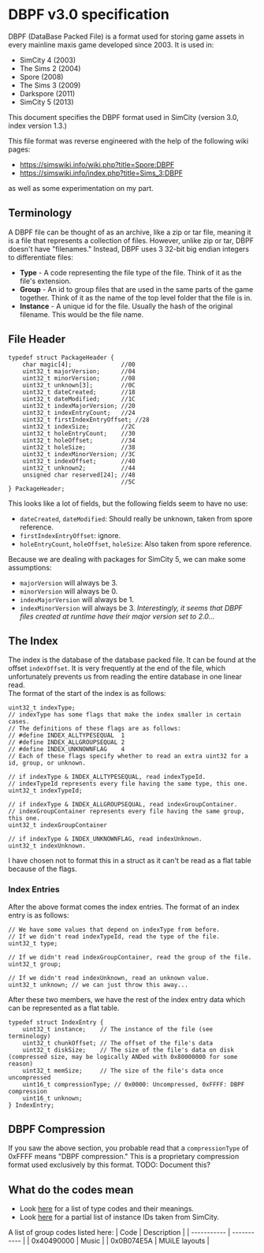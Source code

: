 
# DBPF v3.0 specification

DBPF (DataBase Packed File) is a format used for storing game assets in every mainline maxis game developed since 2003.
It is used in:
- SimCity 4  (2003)
- The Sims 2 (2004)
- Spore      (2008)
- The Sims 3 (2009)
- Darkspore  (2011)
- SimCity 5  (2013)

This document specifies the DBPF format used in SimCity (version 3.0, index version 1.3.)

This file format was reverse engineered with the help of the following wiki pages:
- https://simswiki.info/wiki.php?title=Spore:DBPF
- https://simswiki.info/index.php?title=Sims_3:DBPF

as well as some experimentation on my part.

## Terminology
A DBPF file can be thought of as an archive, like a zip or tar file, meaning it is a file that represents a collection of files. However, unlike zip or tar, DBPF doesn't have "filenames." Instead, DBPF uses 3 32-bit big endian integers to differentiate files:
- **Type** - A code representing the file type of the file. Think of it as the file's extension.
- **Group** - An id to group files that are used in the same parts of the game together. Think of it as the name of the top level folder that the file is in.
- **Instance** - A unique id for the file. Usually the hash of the original filename. This would be the file name.

## File Header
```
typedef struct PackageHeader {
    char magic[4];              //00
    uint32_t majorVersion;      //04
    uint32_t minorVersion;      //08
    uint32_t unknown[3];        //0C
    uint32_t dateCreated;       //18
    uint32_t dateModified;      //1C
    uint32_t indexMajorVersion; //20
    uint32_t indexEntryCount;   //24
    uint32_t firstIndexEntryOffset; //28
    uint32_t indexSize;         //2C
    uint32_t holeEntryCount;    //30
    uint32_t holeOffset;        //34
    uint32_t holeSize;          //38
    uint32_t indexMinorVersion; //3C
    uint32_t indexOffset;       //40
    uint32_t unknown2;          //44
    unsigned char reserved[24]; //48
                                //5C
} PackageHeader;
```
This looks like a lot of fields, but the following fields seem to have no use:
- `dateCreated`, `dateModified`: Should really be unknown, taken from spore reference.
- `firstIndexEntryOffset`: ignore.
- `holeEntryCount`, `holeOffset`, `holeSize`: Also taken from spore reference.

Because we are dealing with packages for SimCity 5, we can make some assumptions:
- `majorVersion` will always be 3.
- `minorVersion` will always be 0.
- `indexMajorVersion` will always be 1.
- `indexMinorVersion` will always be 3.
*Interestingly, it seems that DBPF files created at runtime have their major version set to 2.0...*

## The Index
The index is the database of the database packed file. It can be found at the offset `indexOffset`. It is very frequently at the end of the file, which unfortunately prevents us from reading the entire database in one linear read.<br>
The format of the start of the index is as follows:
```
uint32_t indexType;
// indexType has some flags that make the index smaller in certain cases.
// The definitions of these flags are as follows:
// #define INDEX_ALLTYPESEQUAL  1
// #define INDEX_ALLGROUPSEQUAL 2
// #define INDEX_UNKNOWNFLAG    4
// Each of these flags specify whether to read an extra uint32 for a id, group, or unknown.

// if indexType & INDEX_ALLTYPESEQUAL, read indexTypeId.
// indexTypeId represents every file having the same type, this one.
uint32_t indexTypeId;

// if indexType & INDEX_ALLGROUPSEQUAL, read indexGroupContainer.
// indexGroupContainer represents every file having the same group, this one.
uint32_t indexGroupContainer

// if indexType & INDEX_UNKNOWNFLAG, read indexUnknown.
uint32_t indexUnknown.
```
I have chosen not to format this in a struct as it can't be read as a flat table because of the flags.

### Index Entries
After the above format comes the index entries. The format of an index entry is as follows:
```
// We have some values that depend on indexType from before.
// If we didn't read indexTypeId, read the type of the file.
uint32_t type;

// If we didn't read indexGroupContainer, read the group of the file.
uint32_t group;

// If we didn't read indexUnknown, read an unknown value.
uint32_t unknown; // we can just throw this away...
```
After these two members, we have the rest of the index entry data which can be represented as a flat table.
```
typedef struct IndexEntry {
    uint32_t instance;    // The instance of the file (see terminology)
    uint32_t chunkOffset; // The offset of the file's data
    uint32_t diskSize;    // The size of the file's data on disk (compressed size, may be logically ANDed with 0x80000000 for some reason)
    uint32_t memSize;     // The size of the file's data once uncompressed
    uint16_t compressionType; // 0x0000: Uncompressed, 0xFFFF: DBPF compression
    uint16_t unknown;
} IndexEntry;
```

## DBPF Compression
If you saw the above section, you probable read that a `compressionType` of 0xFFFF means "DBPF compression." This is a proprietary compression format used exclusively by this format. TODO: Document this?

## What do the codes mean
- Look [here](../../include/filetypes/package.h) for a list of type codes and their meanings.
- Look [here](../../Properties.txt) for a partial list of instance IDs taken from SimCity.

A list of group codes listed here:
| Code | Description |
| ----------- | ----------- |
| 0x40490000 | Music |
| 0x0B074E5A | MUiLE layouts |
